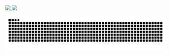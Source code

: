 <div>
  <a href="https://github.com/GabrielSoaresGomes">
  <img height="150em" src="https://github-readme-stats.vercel.app/api?username=GabrielSoaresGomes&show_icons=true&theme=midnight-purple&include_all_commits=true&count_private=true"/>
  <img height="150em" src="https://github-readme-stats.vercel.app/api/top-langs/?username=GabrielSoaresGomes&layout=compact&langs_count=16&theme=midnight-purple"/>
</div>  
  
![Snake animation](https://github.com/allystor/allystor/blob/output/github-contribution-grid-snake.svg)
